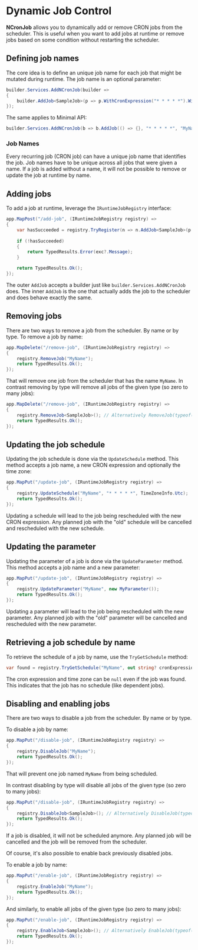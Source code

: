# Dynamic Job Control
**NCronJob** allows you to dynamically add or remove CRON jobs from the scheduler. This is useful when you want to add jobs at runtime or remove jobs based on some condition without restarting the scheduler.

## Defining job names
The core idea is to define an unique job name for each job that might be mutated during runtime. The job name is an optional parameter:

```csharp
builder.Services.AddNCronJob(builder => 
{
    builder.AddJob<SampleJob>(p => p.WithCronExpression("* * * * *").WithName("MyName"));
});
```

The same applies to Minimal API:

```csharp
builder.Services.AddNCronJob(b => b.AddJob(() => {}, "* * * * *", "MyName"));
```

### Job Names

Every recurring job (CRON job) can have a unique job name that identifies the job. Job names have to be unique across all jobs that were given a name. If a job is added without a name, it will not be possible to remove or update the job at runtime by name.

## Adding jobs
To add a job at runtime, leverage the `IRuntimeJobRegistry` interface:

```csharp
app.MapPost("/add-job", (IRuntimeJobRegistry registry) => 
{
    var hasSucceeded = registry.TryRegister(n => n.AddJob<SampleJob>(p => p.WithCronExpression("* * * * *").WithName("MyName")), out Exception? exc);
    
    if (!hasSucceeded)
    {
        return TypedResults.Error(exc?.Message);
    }

    return TypedResults.Ok();
});
```

The outer `AddJob` accepts a builder just like `builder.Services.AddNCronJob` does. The inner `AddJob` is the one that actually adds the job to the scheduler and does behave exactly the same.

## Removing jobs
There are two ways to remove a job from the scheduler. By name or by type. To remove a job by name:

```csharp
app.MapDelete("/remove-job", (IRuntimeJobRegistry registry) => 
{
    registry.RemoveJob("MyName");
    return TypedResults.Ok();
});
```

That will remove one job from the scheduler that has the name `MyName`. In contrast removing by type will remove all jobs of the given type (so zero to many jobs):

```csharp
app.MapDelete("/remove-job", (IRuntimeJobRegistry registry) => 
{
    registry.RemoveJob<SampleJob>(); // Alternatively RemoveJob(typeof(SampleJob))
    return TypedResults.Ok();
});
```

## Updating the job schedule
Updating the job schedule is done via the `UpdateSchedule` method. This method accepts a job name, a new CRON expression and optionally the time zone:

```csharp
app.MapPut("/update-job", (IRuntimeJobRegistry registry) => 
{
    registry.UpdateSchedule("MyName", "* * * * *", TimeZoneInfo.Utc);
    return TypedResults.Ok();
});
```

Updating a schedule will lead to the job being rescheduled with the new CRON expression. Any planned job with the "old" schedule will be cancelled and rescheduled with the new schedule.

## Updating the parameter
Updating the parameter of a job is done via the `UpdateParameter` method. This method accepts a job name and a new parameter:

```csharp
app.MapPut("/update-job", (IRuntimeJobRegistry registry) => 
{
    registry.UpdateParameter("MyName", new MyParameter());
    return TypedResults.Ok();
});
```

Updating a parameter will lead to the job being rescheduled with the new parameter. Any planned job with the "old" parameter will be cancelled and rescheduled with the new parameter.

## Retrieving a job schedule by name
To retrieve the schedule of a job by name, use the `TryGetSchedule` method:

```csharp
var found = registry.TryGetSchedule("MyName", out string? cronExpression, out TimeZoneInfo? timeZone);
```

The cron expression and time zone can be `null` even if the job was found. This indicates that the job has no schedule (like dependent jobs).

## Disabling and enabling jobs
There are two ways to disable a job from the scheduler. By name or by type.

To disable a job by name:

```csharp
app.MapPut("/disable-job", (IRuntimeJobRegistry registry) => 
{
    registry.DisableJob("MyName");
    return TypedResults.Ok();
});
```

That will prevent one job named `MyName` from being scheduled.

In contrast disabling by type will disable all jobs of the given type (so zero to many jobs):

```csharp
app.MapPut("/disable-job", (IRuntimeJobRegistry registry) =>
{
    registry.DisableJob<SampleJob>(); // Alternatively DisableJob(typeof(SampleJob))
    return TypedResults.Ok();
});
```

If a job is disabled, it will not be scheduled anymore. Any planned job will be cancelled and the job will be removed from the scheduler.

Of course, it's also possible to enable back previously disabled jobs.

To enable a job by name:

```csharp
app.MapPut("/enable-job", (IRuntimeJobRegistry registry) => 
{
    registry.EnableJob("MyName");
    return TypedResults.Ok();
});
```

And similarly, to enable all jobs of the given type (so zero to many jobs):

```csharp
app.MapPut("/enable-job", (IRuntimeJobRegistry registry) =>
{
    registry.EnableJob<SampleJob>(); // Alternatively EnableJob(typeof(SampleJob))
    return TypedResults.Ok();
});
```
